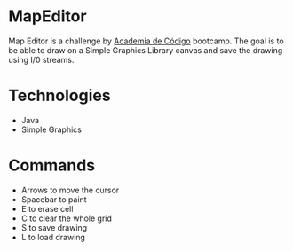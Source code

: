 # MapEditor
Map Editor is a challenge by [Academia de Código](https://www.academiadecodigo.org/) bootcamp. The goal is to be able to draw on a Simple Graphics Library canvas and save the drawing using I/0 streams.

# Technologies

* Java 
* Simple Graphics 

# Commands

* Arrows to move the cursor 
* Spacebar to paint 
* E to erase cell
* C to clear the whole grid
* S to save drawing
* L to load drawing
